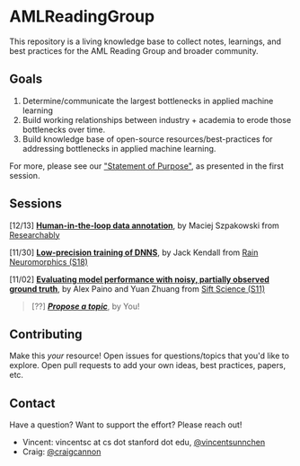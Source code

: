 # AMLReadingGroup
This repository is a living knowledge base to collect notes, learnings, and best practices for the AML Reading Group and broader community.

## Goals
1. Determine/communicate the largest bottlenecks in applied machine learning
1. Build working relationships between industry + academia to erode those bottlenecks over time.
1. Build knowledge base of open-source resources/best-practices for addressing bottlenecks in applied machine learning.

For more, please see our ["Statement of Purpose"](https://docs.google.com/presentation/d/1m3YQjvQsC-OT-SBnslvplqkIC711X66IWhHJDJwUGhI/edit#slide=id.p), as presented in the first session.

## Sessions
[12/13] [**Human-in-the-loop data annotation**](notes/181213-data-annotation.md), by Maciej Szpakowski from [Researchably](https://researchably.com/)

[11/30] [**Low-precision training of DNNS**](notes/181130-low-precision-dnn.md), by Jack Kendall from [Rain Neuromorphics (S18)](http://rain-neuromorphics.com/)

[11/02] [**Evaluating model performance with noisy, partially observed ground truth**](notes/181102-evaluating-noisy.md), by Alex Paino and Yuan Zhuang from [Sift Science (S11)](https://siftscience.com/)

> [??] [**_Propose a topic_**](https://docs.google.com/forms/d/e/1FAIpQLSfYOiErZ-Ht_VqJRJIe-P39jG8FeMfAFNVNWGVljoldc4-m1g/viewform?usp=sf_link), by You!

## Contributing
Make this _your_ resource! Open issues for questions/topics that you'd like to explore. Open pull requests to add your own ideas, best practices, papers, etc.

## Contact
Have a question? Want to support the effort? Please reach out!
  * Vincent: vincentsc at cs dot stanford dot edu,  [@vincentsunnchen](https://twitter.com/vincentsunnchen)
  * Craig: [@craigcannon](https://twitter.com/craigcannon)

